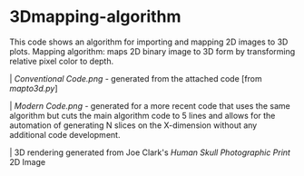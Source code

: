 # 3Dmapping-algorithm
This code shows an algorithm for importing and mapping 2D images to 3D plots. Mapping algorithm: maps 2D binary image to 3D form by transforming relative pixel color to depth. 

| *Conventional Code.png* - generated from the attached code [from *mapto3d.py*]

| *Modern Code.png* - generated for a more recent code that uses the same algorithm but cuts the main algorithm code to 5 lines
and allows for the automation of generating N slices on the X-dimension without any additional code development. 

| 3D rendering generated from Joe Clark's *Human Skull Photographic Print* 2D Image

